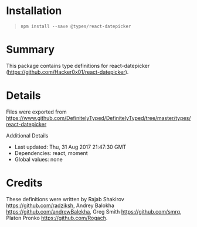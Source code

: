 # Installation
> `npm install --save @types/react-datepicker`

# Summary
This package contains type definitions for react-datepicker (https://github.com/Hacker0x01/react-datepicker).

# Details
Files were exported from https://www.github.com/DefinitelyTyped/DefinitelyTyped/tree/master/types/react-datepicker

Additional Details
 * Last updated: Thu, 31 Aug 2017 21:47:30 GMT
 * Dependencies: react, moment
 * Global values: none

# Credits
These definitions were written by Rajab Shakirov <https://github.com/radziksh>, Andrey Balokha <https://github.com/andrewBalekha>, Greg Smith <https://github.com/smrq>, Platon Pronko <https://github.com/Rogach>.
